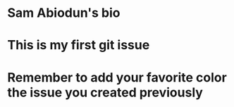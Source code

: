 # Sam Abiodun's bio

# This is my first git issue 

# Remember to add your favorite color the issue you created previously 
